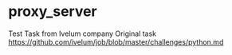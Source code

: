 # proxy_server
Test Task from Ivelum company
Original task https://github.com/ivelum/job/blob/master/challenges/python.md

